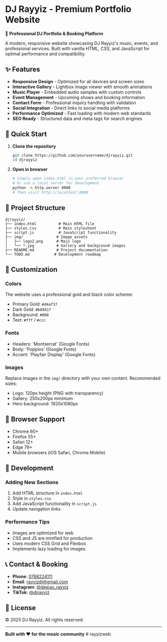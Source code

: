# DJ Rayyiz - Premium Portfolio Website

🎵 **Professional DJ Portfolio & Booking Platform**

A modern, responsive website showcasing DJ Rayyiz's music, events, and professional services. Built with vanilla HTML, CSS, and JavaScript for optimal performance and compatibility.

## ✨ Features

- **Responsive Design** - Optimized for all devices and screen sizes
- **Interactive Gallery** - Lightbox image viewer with smooth animations
- **Music Player** - Embedded audio samples with custom controls
- **Event Management** - Upcoming shows and booking information
- **Contact Form** - Professional inquiry handling with validation
- **Social Integration** - Direct links to social media platforms
- **Performance Optimized** - Fast loading with modern web standards
- **SEO Ready** - Structured data and meta tags for search engines

## 🚀 Quick Start

1. **Clone the repository**
   ```bash
   git clone https://github.com/yourusername/djrayyiz.git
   cd djrayyiz
   ```

2. **Open in browser**
   ```bash
   # Simply open index.html in your preferred browser
   # Or use a local server for development
   python -m http.server 8000
   # Then visit http://localhost:8000
   ```

## 📁 Project Structure

```
djrayyiz/
├── index.html          # Main HTML file
├── styles.css          # Main stylesheet
├── script.js           # JavaScript functionality
├── img/               # Image assets
│   ├── logo2.png      # Main logo
│   └── *.jpg          # Gallery and background images
├── README.md          # Project documentation
└── TODO.md           # Development roadmap
```

## 🎨 Customization

### Colors
The website uses a professional gold and black color scheme:
- Primary Gold: `#d4af37`
- Dark Gold: `#b8941f`
- Background: `#000`
- Text: `#fff` / `#ccc`

### Fonts
- Headers: 'Montserrat' (Google Fonts)
- Body: 'Poppins' (Google Fonts)
- Accent: 'Playfair Display' (Google Fonts)

### Images
Replace images in the `img/` directory with your own content. Recommended sizes:
- Logo: 120px height (PNG with transparency)
- Gallery: 250x200px minimum
- Hero background: 1920x1080px

## 📱 Browser Support

- Chrome 60+
- Firefox 55+
- Safari 12+
- Edge 79+
- Mobile browsers (iOS Safari, Chrome Mobile)

## 🔧 Development

### Adding New Sections
1. Add HTML structure in `index.html`
2. Style in `styles.css`
3. Add JavaScript functionality in `script.js`
4. Update navigation links

### Performance Tips
- Images are optimized for web
- CSS and JS are minified for production
- Uses modern CSS Grid and Flexbox
- Implements lazy loading for images

## 📞 Contact & Booking

- **Phone**: [0768224111](tel:0768224111)
- **Email**: [rayyizdj@gmail.com](mailto:rayyizdj@gmail.com)
- **Instagram**: [@deejay_rayyiz](https://www.instagram.com/deejay_rayyiz)
- **TikTok**: [@djrayyiz](https://www.tiktok.com/@djrayyiz)

## 📄 License

© 2025 DJ Rayyiz. All rights reserved.

---

**Built with ❤️ for the music community**
#   r a y y i z w e b  
 